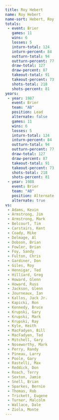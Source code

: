 ```yaml
---
title: Roy Hebert
name: Roy Hebert
name-sort: Hebert, Roy
totals:
 - event: Brier
   games: 11
   wins: 6
   losses: 5
   inturn-total: 124
   inturn-percent: 84
   outturn-total: 94
   outturn-percent: 77
   draw-total: 127
   draw-percent: 87
   takeout-total: 91
   takeout-percent: 73
   shots-total: 218
   shots-percent: 81
years:
 - year: 1987
   event: Brier
   team: "AB"
   position: Lead
   alternate: false
   games: 11
   wins: 6
   losses: 5
   inturn-total: 124
   inturn-percent: 84
   outturn-total: 94
   outturn-percent: 77
   draw-total: 127
   draw-percent: 87
   takeout-total: 91
   takeout-percent: 73
   shots-total: 218
   shots-percent: 81
 - year: 1988
   event: Brier
   team: "AB"
   position: Alternate
   alternate: true
vs:
 - Adams, Kevin
 - Armstrong, Jim
 - Armstrong, Mark
 - Belcourt, Tim
 - Carstairs, Kent
 - Coady, Mike
 - Delmage, Al
 - Dobson, Brian
 - Fowler, Brian
 - Foy, Sandy
 - Fulton, Chris
 - Gardiner, Don
 - Giles, Roy
 - Hennigar, Ted
 - Hilliard, Greg
 - Howard, Glenn
 - Howard, Russ
 - Jackson, Glenn
 - Journeaux, Ian
 - Kallos, Jack Jr.
 - Kapicki, Ron
 - Kennedy, Bruce
 - Krupski, Gary
 - Krupski, Mark
 - Krupski, Ray
 - Kyle, Keith
 - MacFadyen, Bill
 - MacFadyen, Ted
 - Mitchell, Gary
 - Noseworthy, Mark
 - Perry, Randy
 - Pineau, Larry
 - Poole, Gary
 - Rastelli, Max
 - Reddick, Don
 - Roach, Terry
 - Sexton, Jamie
 - Snell, Brian
 - Sparkes, Bernie
 - Thomas, Rob
 - Trickett, Eugene
 - Turner, Malcolm
 - Wallace, Dale
 - Ziola, Monte
---
```

